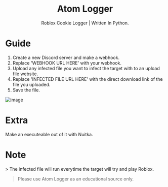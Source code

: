 <h1 align='center'>Atom Logger</h1>
<p align='center'>Roblox Cookie Logger | Written In Python.</p>

# Guide
1. Create a new Discord server and make a webhook.
2. Replace 'WEBHOOK URL HERE' with your webhook.
3. Upload any infected file you want to infect the target with to an upload file website.
4. Replace 'INFECTED FILE URL HERE' with the direct download link of the file you uploaded.
5. Save the file.

![image](https://user-images.githubusercontent.com/75665158/116757667-2f54fa00-aa17-11eb-89c1-d7726911837b.png)

# Extra
Make an executeable out of it with Nuitka.

# Note
<p>> The infected file will run everytime the target will try and play Roblox.</p>


> Please use Atom Logger as an educational source only.
